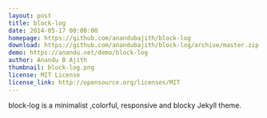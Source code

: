 ```yaml
---
layout: post
title: block-log
date: 2014-05-17 00:00:00
homepage: https://github.com/anandubajith/block-log
download: https://github.com/anandubajith/block-log/archive/master.zip
demo: https://anandu.net/demo/block-log
author: Anandu B Ajith
thumbnail: block-log.png
license: MIT License
license_link: http://opensource.org/licenses/MIT
---
```


block-log is a minimalist ,colorful, responsive and blocky Jekyll theme.
